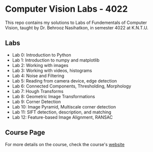 # Computer Vision Labs - 4022
This repo contains my solutions to Labs of Fundementals of Computer Vision, taught by Dr. Behrooz Nasihatkon, in semester 4022 at K.N.T.U. 

## Labs
- Lab 0: Introduction to Python
- Lab 1: Introduction to numpy and matplotlib
- Lab 2: Working with images
- Lab 3: Working with videos, histograms
- Lab 4: Noise and Filtering
- Lab 5: Reading from camera device, edge detection
- Lab 6: Connected Components, Thresholding, Morphology
- Lab 7: Hough Transforms
- Lab 8: Geometric Image Transformations
- Lab 9: Corner Detection
- Lab 10: Image Pyramid, Multiscale corner detection
- Lab 11: SIFT detection, description, and matching
- Lab 12: Feature-based Image Alignment, RANSAC

## Course Page
For more details on the course, check the course's [website](https://wp.kntu.ac.ir/nasihatkon/teaching/cvug/s2024/)
